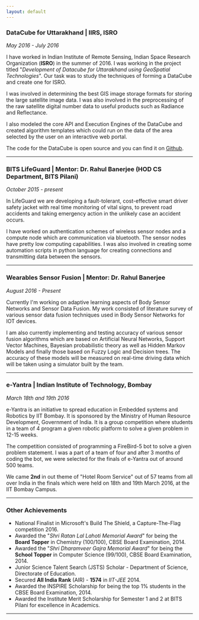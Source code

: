 ```yaml
---
layout: default
---
```


### **DataCube for Uttarakhand | IIRS, ISRO**

*May 2016 - July 2016*

I have worked in Indian Institute of Remote Sensing, Indian Space Research 
Organization (**ISRO**) in the summer of 2016. I was working in the project 
titled "*Development of Datacube for Uttarakhand using GeoSpatial Technologies*".
Our task was to study the techniques of forming a DataCube and create one for ISRO.

I was involved in determining the best GIS image storage formats for storing the 
large satellite image data. I was also involved in the preprocessing of the raw 
satellite digital number data to useful products such as Radiance and Reflectance. 

I also modeled the core API and Execution Engines of the DataCube and created 
algorithm templates which could run on the data of the area selected by the 
user on an interactive web portal. 

The code for the DataCube is open source and you can find it on [Github](http://github.com/sharat910/datacube-iirs).

---

### **BITS LifeGuard | Mentor: Dr. Rahul Banerjee (HOD CS Department, BITS Pilani)**

*October 2015 - present*

In LifeGuard we are developing a fault-tolerant, cost-effective smart driver 
safety jacket with real time monitoring of vital signs, to prevent road 
accidents and taking emergency action in the unlikely case an accident occurs.

I have worked on authentication schemes of wireless sensor nodes and a compute
node which are communication via bluetooth. The sensor nodes have pretty low 
computing capabilities. I was also involved in creating some automation 
scripts in python language for creating connections and transmitting data between
the sensors.

---

### **Wearables Sensor Fusion | Mentor: Dr. Rahul Banerjee**

*August 2016 - Present*

Currently I'm working on adaptive learning aspects of Body Sensor Networks 
and Sensor Data Fusion. My work consisted of literature survey of various sensor
data fusion techniques used in Body Sensor Networks for IOT devices.

I am also currently implementing and testing accuracy of various sensor fusion 
algorithms which are based on Artificial Neural Networks, Support Vector Machines,
Bayesian probabilistic theory as well as Hidden Markov Models and finally those 
based on Fuzzy Logic and Decision trees. The accuracy of these models will be 
measured on real-time driving data which will be taken using a simulator built by the team.

---

### **e-Yantra | Indian Institute of Technology, Bombay**

*March 18th and 19th 2016*

e-Yantra is an initiative to spread education in Embedded systems and Robotics
by IIT Bombay. It is sponsored by the Ministry of Human Resource Development, 
Government of India. It is a group competition where students in a team of 4 
program a given robotic platform to solve a given problem in 12-15 weeks.

The competition consisted of programming a FireBird-5 bot to solve a given problem
statement. I was a part of a team of four and after 3 months of coding the bot, 
we were selected for the finals of e-Yantra out of around 500 teams. 

We came **2nd** in out theme of "Hotel Room Service" out of 57 teams from all 
over India in the finals which were held on 18th and 19th March 2016, at the 
IIT Bombay Campus.


---

### Other Achievements

* National Finalist in Microsoft's Build The Shield, a Capture-The-Flag competition 2016.
* Awarded the "*Shri Ratan Lal Lahoti Memorial Award*" for being the **Board Topper** in Chemistry (100/100), CBSE Board Examination, 2014.
* Awarded the "*Shri Dharamveer Gajra Memorial Award*" for being the **School Topper** in Computer Science (99/100), CBSE Board Examination, 2014.
* Junior Science Talent Search (JSTS) Scholar - Department of Science, Directorate of Education.
* Secured **All India Rank** (AIR) - **1574** in *IIT-JEE* 2014.
* Awarded the INSPIRE Scholarship for being the top 1% students in the CBSE Board Examination, 2014.
* Awarded the Institute Merit Scholarship for Semester 1 and 2 at BITS Pilani for excellence in Academics.

---

